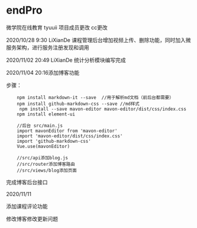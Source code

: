 # endPro
微学院在线教育
tyuuii
项目成员更改
cc更改

2020/10/28 9:30 LiXianDe
课程管理后台增加视频上传、删除功能，同时加入微服务架构，进行服务注册发现和调用

2020/11/02 20:49 LiXianDe
统计分析模块编写完成

2020/11/04 20:16添加博客功能

步骤：
        
        npm install markdown-it --save  //用于解析md文档（前后台都需要）
        npm install github-markdown-css --save //md样式
         npm install --save mavon-editor mavon-editor/dist/css/index.css
        npm install element-ui
        
        //后台 src/main.js
        import mavonEditor from 'mavon-editor'
        import 'mavon-editor/dist/css/index.css'
        import 'github-markdown-css'
        Vue.use(mavonEditor)
        
        //src/api添加blog.js
        //src/router添加博客路由
        //src/views/blog添加页面
   
完成博客后台接口

2020/11/11

添加课程评论功能

修改博客修改更新问题     